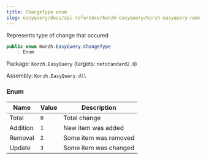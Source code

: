 ```yaml
---
title: ChangeType enum
slug: easyquery/docs/api-reference/korzh-easyquery/korzh-easyquery-namespace/changetype-enum
---
```



Represents type of change that occured
```csharp
public enum Korzh.EasyQuery.ChangeType
    : Enum

```
Package: `Korzh.EasyQuery` (targets: `netstandard2.0`)

Assembly: `Korzh.EasyQuery.dll`

### Enum

| Name | Value | Description | 
| --- | --- | --- | 
| Total | `0` | Total change | 
| Addition | `1` | New item was added | 
| Removal | `2` | Some item was removed | 
| Update | `3` | Some item was changed |